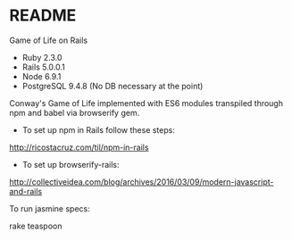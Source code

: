 # README

Game of Life on Rails

* Ruby 2.3.0
* Rails 5.0.0.1
* Node 6.9.1
* PostgreSQL 9.4.8 (No DB necessary at the point)

Conway's Game of Life implemented with ES6 modules transpiled through npm and babel via browserify gem.

* To set up npm in Rails follow these steps:

http://ricostacruz.com/til/npm-in-rails

* To set up browserify-rails:

http://collectiveidea.com/blog/archives/2016/03/09/modern-javascript-and-rails

To run jasmine specs: 

rake teaspoon